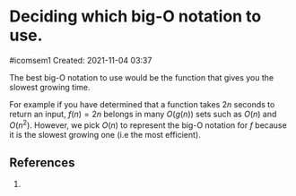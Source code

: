 # Deciding which big-O notation to use.
#icomsem1 
Created: 2021-11-04 03:37

The best big-O notation to use would be the function that gives you the slowest growing time. 

For example if you have determined that a function takes $2n$ seconds to return an input, $f(n) = 2n$ belongs in many $O(g(n))$ sets such as $O(n)$ and $O(n^2)$. However, we pick $O(n)$ to represent the big-O notation for $f$ because it is the slowest growing one (i.e the most efficient).

## References
1. 